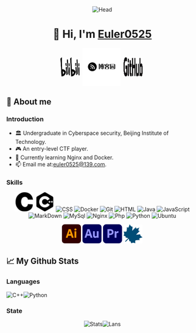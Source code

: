 <div align="center">
<img src="https://camo.githubusercontent.com/992babdffd8c74a1502de375fbdf7e4d54773242/68747470733a2f2f6d656469612e67697068792e636f6d2f6d656469612f53576f536b4e36447854737a71494b4571762f67697068792e676966" alt="Head">
</div>
<h1 align=center>👋 Hi, I'm <a href="https://www.cnblogs.com/euler0525">Euler0525</a>
</h1>
<p align="center">
    <a href="https://space.bilibili.com/1119502532?spm_id_from=333.1007.0.0" target="blank"><img align="center" src="./img/bilibili.svg" alt="apoorvtyagi" height="50" width="50" /></a>&nbsp;
	<a href="https://www.cnblogs.com/euler0525" target="blank"><img align="center" src="./img/cnblogs.svg" alt="apoorv__tyagi" height="100" width="100" /></a>&nbsp;
	<a href="https://github.com/Euler0525" target="blank"><img align="center" src="./img/github.svg" alt="apoorvtyagi" height="50" width="50" /></a>&nbsp;
</p>
<h2> 🐋 About me </h2>

<h3> Introduction </h3>

- 🏛️ Undergraduate in Cyberspace security, Beijing Institute of Technology.
- 🎮 An entry-level CTF player.
- 📖 Currently learning Nginx and Docker.
- 📫 Email me at:euler0525@139.com.

<h3> Skills </h3>

<p align="center">
    <img src="./img/c.svg" alt="C" width="50" height="50"/>
    <img src="./img/cplusplus.svg" alt="C++" width="50" height="50"/>
	<img src="https://www.vectorlogo.zone/logos/w3_css/w3_css-official.svg" alt="CSS" width="50" height="50"/>
	<img src="https://www.vectorlogo.zone/logos/docker/docker-official.svg" alt="Docker" width="50" height="50"/>
	<img src="https://www.vectorlogo.zone/logos/git-scm/git-scm-icon.svg" alt="Git" width="50" height="50"/> 
    <img src="https://www.vectorlogo.zone/logos/w3_html5/w3_html5-icon.svg" alt="HTML" width="50" height="50"/> 
    <img src="https://www.vectorlogo.zone/logos/java/java-icon.svg" alt="Java" width="50" height="50"/> 
    <img src="https://www.vectorlogo.zone/logos/javascript/javascript-icon.svg" alt="JavaScript" width="50" height="50"/> 
	<img src="https://www.vectorlogo.zone/logos/commonmark/commonmark-official.svg" alt="MarkDown" width="50" height="50"/> 
	<img src="https://www.vectorlogo.zone/logos/mysql/mysql-icon.svg" alt="MySql" width="50" height="50"/>
	<img src="https://www.vectorlogo.zone/logos/nginx/nginx-icon.svg" alt="Nginx" width="50" height="50"/>
    <img src="https://www.vectorlogo.zone/logos/php/php-icon.svg" alt="Php" width="50" height="50"/>
	<img src="https://www.vectorlogo.zone/logos/python/python-icon.svg" alt="Python" width="50" height="50"/>
    <img src="https://www.vectorlogo.zone/logos/ubuntu/ubuntu-icon.svg" alt="Ubuntu" width="50" height="50"/>
</p>
<p align="center">
	<img src="./img/ai.svg" alt="ai" width="50" height="50"/>
    <img src="./img/au.svg" alt="au" width="50" height="50"/>
    <img src="./img/pr.svg" alt="pr" width="50" height="50"/>
    <img src="./img/maple.svg" alt="maple" width="50" height="50"/>
</p>
<h2> 📈 My Github Stats </h2>

<h3> Languages </h3>

<img src="https://img.shields.io/badge/-C++-000?&logo=c%2b%2b&logoColor=00599C" alt="C++"/><img src="https://img.shields.io/badge/-Python-000?&logo=Python" alt="Python"/>

<h3> State </h3>

<div align="center">
<img src="https://github-readme-stats.vercel.app/api?username=Euler0525&show_icons=true&theme=buefy" alt="Stats" height="150"/><img src="https://github-readme-stats.vercel.app/api/top-langs/?username=Euler0525&layout=compact" alt="Lans" height="150"/> 
</div>
